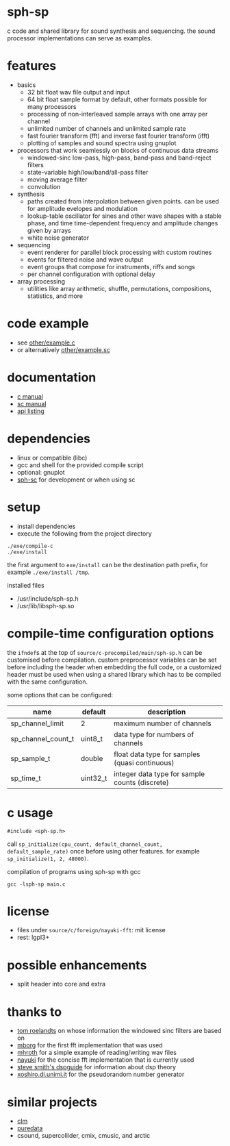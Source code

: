 # sph-sp
c code and shared library for sound synthesis and sequencing. the sound processor implementations can serve as examples.

# features
* basics
  * 32 bit float wav file output and input
  * 64 bit float sample format by default, other formats possible for many processors
  * processing of non-interleaved sample arrays with one array per channel
  * unlimited number of channels and unlimited sample rate
  * fast fourier transform (fft) and inverse fast fourier transform (ifft)
  * plotting of samples and sound spectra using gnuplot
* processors that work seamlessly on blocks of continuous data streams
  * windowed-sinc low-pass, high-pass, band-pass and band-reject filters
  * state-variable high/low/band/all-pass filter
  * moving average filter
  * convolution
* synthesis
  * paths created from interpolation between given points. can be used for amplitude evelopes and modulation
  * lookup-table oscillator for sines and other wave shapes with a stable phase, and time time-dependent frequency and amplitude changes given by arrays
  * white noise generator
* sequencing
  * event renderer for parallel block processing with custom routines
  * events for filtered noise and wave output
  * event groups that compose for instruments, riffs and songs
  * per channel configuration with optional delay
* array processing
  * utilities like array arithmetic, shuffle, permutations, compositions, statistics, and more

# code example
* see [other/example.c](other/example.c)
* or alternatively [other/example.sc](other/example.sc)

# documentation
* [c manual](other/documentation/c-manual.md)
* [sc manual](other/documentation/sc-manual.md)
* [api listing](other/documentation/api.md)

# dependencies
* linux or compatible (libc)
* gcc and shell for the provided compile script
* optional: gnuplot
* [sph-sc](https://github.com/sph-mn/sph-sc) for development or when using sc

# setup
* install dependencies
* execute the following from the project directory

```
./exe/compile-c
./exe/install
```

the first argument to `exe/install` can be the destination path prefix, for example `./exe/install /tmp`.

installed files
* /usr/include/sph-sp.h
* /usr/lib/libsph-sp.so

# compile-time configuration options
the `ifndef`s at the top of `source/c-precompiled/main/sph-sp.h` can be customised before compilation. custom preprocessor variables can be set before including the header when embedding the full code, or a customized header must be used when using a shared library which has to be compiled with the same configuration.

some options that can be configured:

| name | default | description |
| --- | --- | --- |
|sp_channel_limit|2|maximum number of channels|
|sp_channel_count_t|uint8_t|data type for numbers of channels|
|sp_sample_t|double|float data type for samples (quasi continuous)|
|sp_time_t|uint32_t|integer data type for sample counts (discrete)|

# c usage
```
#include <sph-sp.h>
```
call `sp_initialize(cpu_count, default_channel_count, default_sample_rate)` once before using other features. for example `sp_initialize(1, 2, 48000)`.

compilation of programs using sph-sp with gcc
```
gcc -lsph-sp main.c
```

# license
* files under `source/c/foreign/nayuki-fft`: mit license
* rest: lgpl3+

# possible enhancements
* split header into core and extra

# thanks to
* [tom roelandts](https://tomroelandts.com/) on whose information the windowed sinc filters are based on
* [mborg](https://github.com/mborgerding/kissfft) for the first fft implementation that was used
* [mhroth](https://github.com/mhroth/tinywav) for a simple example of reading/writing wav files
* [nayuki](https://www.nayuki.io/page/free-small-fft-in-multiple-languages) for the concise fft implementation that is currently used
* [steve smith's dspguide](http://www.dspguide.com/) for information about dsp theory
* [xoshiro.di.unimi.it](http://xoshiro.di.unimi.it/) for the pseudorandom number generator

# similar projects
* [clm](https://ccrma.stanford.edu/software/snd/snd/clm.html)
* [puredata](https://puredata.info/)
* csound, supercollider, cmix, cmusic, and arctic